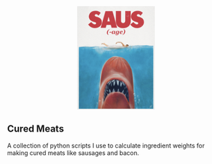 <p align="center">
  <img src=".images/saus.png" alt="It's the poster to the movie, 'Jaws' but instead of a shark, it's a hotdog with multiple rows of sharp teeth and instead of saying, 'JAWS' at the bottom, it says 'SAUS' (as in sausage). The mark of the artist is in the lower right corner and looks like two interlocking loops." style="max-height: 240px;" />
</p>

## Cured Meats
A collection of python scripts I use to calculate ingredient weights for making cured meats like sausages and bacon.

